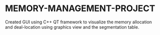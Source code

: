 # MEMORY-MANAGEMENT-PROJECT
Created GUI using C++ QT framework to visualize the memory allocation and deal-location using graphics view and the segmentation table.

